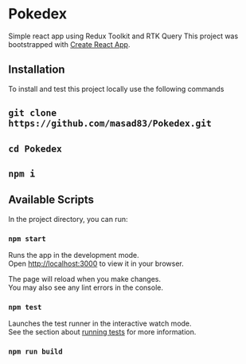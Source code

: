 # Pokedex
Simple react app using Redux Toolkit and RTK Query
This project was bootstrapped with [Create React App](https://github.com/facebook/create-react-app).

## Installation
To install and test this project locally use the following commands
## `git clone https://github.com/masad83/Pokedex.git` 
## `cd Pokedex` 
## `npm i` 

## Available Scripts

In the project directory, you can run:

### `npm start`

Runs the app in the development mode.\
Open [http://localhost:3000](http://localhost:3000) to view it in your browser.

The page will reload when you make changes.\
You may also see any lint errors in the console.

### `npm test`

Launches the test runner in the interactive watch mode.\
See the section about [running tests](https://facebook.github.io/create-react-app/docs/running-tests) for more information.

### `npm run build`
